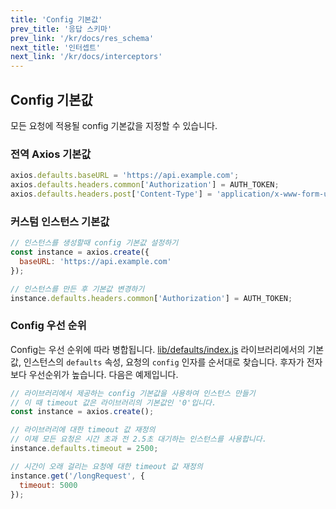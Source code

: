 ```yaml
---
title: 'Config 기본값'
prev_title: '응답 스키마'
prev_link: '/kr/docs/res_schema'
next_title: '인터셉트'
next_link: '/kr/docs/interceptors'
---
```


## Config 기본값

모든 요청에 적용될 config 기본값을 지정할 수 있습니다.

### 전역 Axios 기본값

```js
axios.defaults.baseURL = 'https://api.example.com';
axios.defaults.headers.common['Authorization'] = AUTH_TOKEN;
axios.defaults.headers.post['Content-Type'] = 'application/x-www-form-urlencoded';
```

### 커스텀 인스턴스 기본값

```js
// 인스턴스를 생성할때 config 기본값 설정하기
const instance = axios.create({
  baseURL: 'https://api.example.com'
});

// 인스턴스를 만든 후 기본값 변경하기
instance.defaults.headers.common['Authorization'] = AUTH_TOKEN;
```

### Config 우선 순위

Config는 우선 순위에 따라 병합됩니다. [lib/defaults/index.js](https://github.com/axios/axios/blob/v1.x/lib/defaults/index.js) 라이브러리에서의 기본값, 인스턴스의 `defaults` 속성, 요청의 `config` 인자를 순서대로 찾습니다. 후자가 전자보다 우선순위가 높습니다. 다음은 예제입니다.

```js
// 라이브러리에서 제공하는 config 기본값을 사용하여 인스턴스 만들기
// 이 때 timeout 값은 라이브러리의 기본값인 '0'입니다.
const instance = axios.create();

// 라이브러리에 대한 timeout 값 재정의
// 이제 모든 요청은 시간 초과 전 2.5초 대기하는 인스턴스를 사용합니다.
instance.defaults.timeout = 2500;

// 시간이 오래 걸리는 요청에 대한 timeout 값 재정의
instance.get('/longRequest', {
  timeout: 5000
});
```
